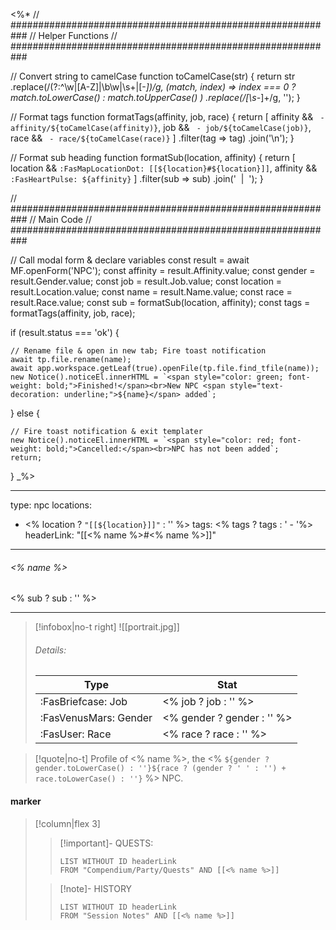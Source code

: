 <%*
// ###########################################################
//                       Helper Functions
// ###########################################################

// Convert string to camelCase
function toCamelCase(str) {
  return str
    .replace(/(?:^\w|[A-Z]|\b\w|\s+|[-_])/g, (match, index) =>
      index === 0 ? match.toLowerCase() : match.toUpperCase()
    )
    .replace(/[\s-_]+/g, '');
}

// Format tags
function formatTags(affinity, job, race) {
  return [
    affinity && ` - affinity/${toCamelCase(affinity)}`,
    job && ` - job/${toCamelCase(job)}`,
    race && ` - race/${toCamelCase(race)}`
  ]
  .filter(tag => tag)
  .join('\n');
}

// Format sub heading
function formatSub(location, affinity) {
  return [
    location && `:FasMapLocationDot: [[${location}#${location}]]`,
    affinity && `:FasHeartPulse: ${affinity}`
  ]
  .filter(sub => sub)
  .join('&nbsp;&nbsp;|&nbsp;&nbsp;');
}


// ###########################################################
//                         Main Code
// ###########################################################

// Call modal form & declare variables
const result = await MF.openForm('NPC');
const affinity = result.Affinity.value;
const gender = result.Gender.value;
const job = result.Job.value;
const location = result.Location.value;
const name = result.Name.value;
const race = result.Race.value;
const sub = formatSub(location, affinity);
const tags = formatTags(affinity, job, race);

if (result.status === 'ok') {

    // Rename file & open in new tab; Fire toast notification
    await tp.file.rename(name);
    await app.workspace.getLeaf(true).openFile(tp.file.find_tfile(name));
    new Notice().noticeEl.innerHTML = `<span style="color: green; font-weight: bold;">Finished!</span><br>New NPC <span style="text-decoration: underline;">${name}</span> added`;

} else {

    // Fire toast notification & exit templater
    new Notice().noticeEl.innerHTML = `<span style="color: red; font-weight: bold;">Cancelled:</span><br>NPC has not been added`;
    return;
}
_%>

---
type: npc
locations:
 - <% location ? `"[[${location}]]"` : '' %>
tags:
<% tags ? tags : ' - '%>
headerLink: "[[<% name %>#<% name %>]]"
---
###### <% name %>
<span class="sub2"><% sub ? sub : '' %> </span>
___

> [!infobox|no-t right]
> ![[portrait.jpg]]
> ###### Details:
> | Type | Stat |
> | ---- | ---- |
> | :FasBriefcase: Job |  <% job ? job : '' %> |
> | :FasVenusMars: Gender | <% gender ? gender : '' %> |
> | :FasUser: Race | <% race ? race : '' %> |
<span class="clearfix"></span>

> [!quote|no-t]
>Profile of <% name %>, the <% `${gender ? gender.toLowerCase() : ''}${race ? (gender ? ' ' : '') + race.toLowerCase() : ''}` %> NPC.
#### marker
> [!column|flex 3]
>> [!important]- QUESTS:
>>```dataview
>>LIST WITHOUT ID headerLink
>>FROM "Compendium/Party/Quests" AND [[<% name %>]]
>
>>[!note]- HISTORY
>>```dataview
>>LIST WITHOUT ID headerLink
>>FROM "Session Notes" AND [[<% name %>]]
